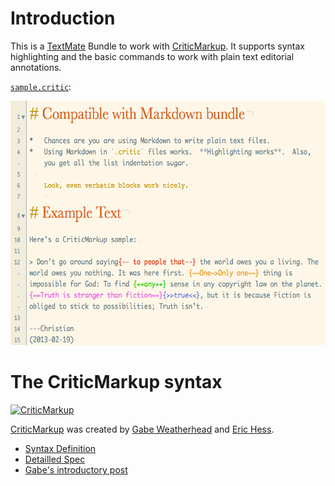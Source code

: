 # Introduction

This is a [TextMate][tm] Bundle to work with [CriticMarkup][cm].  It supports syntax highlighting and the basic commands to work with plain text editorial annotations.

[`sample.critic`](http://github.com/DivineDominion/criticmarkup.tmbundle/blob/master/sample.critic):

<img src="http://github.com/DivineDominion/criticmarkup.tmbundle/raw/master/sample.png" width="606" height="391" />

  [tm]: https://github.com/textmate/textmate "textmate on GitHub"
  
# The CriticMarkup syntax

[![CriticMarkup][cmimg]][cm]

  [cmimg]: http://high90.com/img/CriticMarkup-400px.png
  
[CriticMarkup][cm] was created by [Gabe Weatherhead][md] and [Eric Hess][mfb].

  [cm]: http://criticmarkup.com
  [md]: http://www.macdrifter.com
  [mfb]: http://www.themindfulbit.com

*   [Syntax Definition](http://criticmarkup.com/users-guide.php)
*   [Detailled Spec](http://criticmarkup.com/spec.php)
*   [Gabe's introductory post](http://macdrifter.com/2013/02/everyones-a-critic-the-critic-markup-language-proposal.html)
